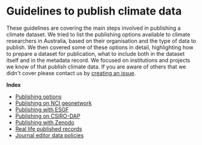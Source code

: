 # Guidelines to publish climate data

These guidelines are covering the main steps involved in publishing a climate dataset.
We tried to list the publishing options available to climate researchers in Australia, based on their organisation and the type of data to publish. 
We then covered some of these options in detail, highlighting how to prepare a dataset for publication, what to include both in the dataset itself and in the metadata record.
We focused on institutions and projects we know of that publish climate data. If you are aware of others that we didn't cover please contact us by [creating an issue](https://github.com/ACDguide/Governance/issues/new/choose).

**Index**

* [Publishing options](publish-options.md)
* [Publishing on NCI geonetwork](publish-nci-geonetwork.md)
* [Publishing with ESGF](publish-esgf.md)
* [Publishing on CSIRO-DAP](publish-csiro-dap.md)
* [Publishing with Zenodo](publish-zenodo.md)
* [Real life published records](publish-examples.md)
* [Journal editor data policies](journals.md)
